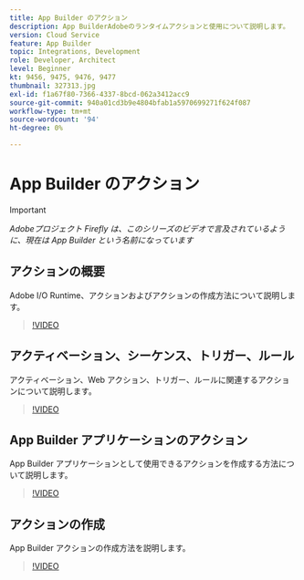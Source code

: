 ```yaml
---
title: App Builder のアクション
description: App BuilderAdobeのランタイムアクションと使用について説明します。
version: Cloud Service
feature: App Builder
topic: Integrations, Development
role: Developer, Architect
level: Beginner
kt: 9456, 9475, 9476, 9477
thumbnail: 327313.jpg
exl-id: f1a67f80-7366-4337-8bcd-062a3412acc9
source-git-commit: 940a01cd3b9e4804bfab1a5970699271f624f087
workflow-type: tm+mt
source-wordcount: '94'
ht-degree: 0%

---
```


# App Builder のアクション

>[!IMPORTANT]
>
> _Adobeプロジェクト Firefly は、このシリーズのビデオで言及されているように、現在は App Builder という名前になっています_

## アクションの概要

Adobe I/O Runtime、アクションおよびアクションの作成方法について説明します。

>[!VIDEO](https://video.tv.adobe.com/v/339192/?quality=12&learn=on)

## アクティベーション、シーケンス、トリガー、ルール

アクティベーション、Web アクション、トリガー、ルールに関連するアクションについて説明します。

>[!VIDEO](https://video.tv.adobe.com/v/339193/?quality=12&learn=on)

## App Builder アプリケーションのアクション

App Builder アプリケーションとして使用できるアクションを作成する方法について説明します。

>[!VIDEO](https://video.tv.adobe.com/v/339194/?quality=12&learn=on)

## アクションの作成

App Builder アクションの作成方法を説明します。

>[!VIDEO](https://video.tv.adobe.com/v/339195/?quality=12&learn=on)
